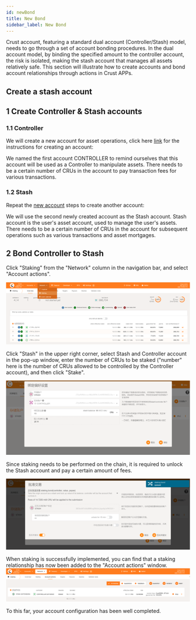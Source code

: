 ```yaml
---
id: newBond
title: New Bond
sidebar_label: New Bond
---
```


Crust account, featuring a standard dual account (Controller/Stash) model, needs to go through a set of account bonding procedures. In the dual account model, by binding the specified amount to the controller account, the risk is isolated, making the stash account that manages all assets relatively safe. This section will illustrate how to create accounts and bond account relationships through actions in Crust APPs.

## Create a stash account


## 1 Create Controller & Stash accounts

### 1.1 Controller

We will create a new account for asset operations, click here [link](crust-account.md) for the instructions for creating an account:

We named the first account CONTROLLER to remind ourselves that this account will be used as a Controller to manipulate assets. There needs to be a certain number of CRUs in the account to pay transaction fees for various transactions.

### 1.2 Stash

Repeat the [new account](crust-account.md) steps to create another account:

We will use the second newly created account as the Stash account. Stash account is the user's asset account, used to manage the user's assets. There needs to be a certain number of CRUs in the account for subsequent operations such as various transactions and asset mortgages.


## 2 Bond Controller to Stash
Click "Staking" from the "Network" column in the navigation bar, and select "Account actions".

![](assets/newBond/stakingAccount.png)

Click "Stash" in the upper right corner, select Stash and Controller account in the pop-up window, enter the number of CRUs to be staked ("number" here is the number of CRUs allowed to be controlled by the Controller account), and then click "Stake".


![](assets/newBond/bond.png)

Since staking needs to be performed on the chain, it is required to unlock the Stash account and pay a certain amount of fees.

![](assets/newBond/sendTx.png)

When staking is successfully implemented, you can find that a staking relationship has now been added to the "Account actions" window.
![](assets/newBond/stakingSuccess.png)


To this far, your account configuration has been well completed.
